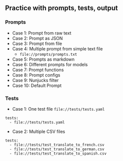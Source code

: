 ## Practice with prompts, tests, output
### Prompts
- Case 1: Prompt from raw text
- Case 2: Prompt as JSON
- Case 3: Prompt from file
- Case 4: Multiple prompt from simple text file
  - `file://prompts/prompts.txt`
- Case 5: Prompts as markdown
- Case 6: Different prompts for models
- Case 7: Prompt functions
- Case 8: Prompt configs
- Case 9: Nunjucks filter
- Case 10: Default Prompt
### Tests
- Case 1: One test file `file://tests/tests.yaml`
```
tests:
  - file://tests/tests.yaml
```

- Case 2: Multiple CSV files
```
tests:
  - file://tests/test_translate_to_french.csv
  - file://tests/test_translate_to_german.csv
  - file://tests/test_translate_to_spanish.csv
```